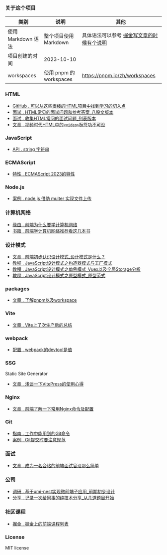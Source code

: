 ### 关于这个项目

| 类别               | 说明                    | 其他                                                                                               |
| ------------------ | ----------------------- | -------------------------------------------------------------------------------------------------- |
| 使用 Markdown 语法 | 整个项目使用 Markdown   | 具体语法可以参考 [掘金写文章的时候有个说明](https://juejin.cn/book/6844733795329900551/section/6844733795376037895#heading-17) |
| 项目创建的时间     | 2023-10-10              |                                                                                                    |
| workspaces         | 使用 pnpm 的 workspaces | https://pnpm.io/zh/workspaces                                                                      |

### HTML
- [GitHub .  可以从这些很棒的HTML项目中找到学习的切入点](https://github.com/yayxs/blog/issues/8)
- [面试 .  HTML常见的面试问题和参考答案_八股文版本](https://github.com/yayxs/blog/issues/9)
- [面试 .  收集HTML常问的面试问题_列表版本](https://github.com/yayxs/blog/issues/10)
- [文章 .  视频时代HTML中的`<video>`标签功不可没](https://github.com/yayxs/blog/issues/3)

### JavaScript
- [API .  string 字符串](https://github.com/yayxs/blog/issues/24)
  
### ECMAScript

- [特性 .  ECMAScript 2023的特性](https://github.com/yayxs/blog/issues/20)

### Node.js
- [案例 .  node.js 借助 multer 实现文件上传](https://github.com/yayxs/blog/issues/11)

### 计算机网络

- [缘由 .  前端为什么要学计算机网络](https://github.com/yayxs/blog/issues/1)
- [书籍 .  前端学计算机网络推荐看这几本书](https://github.com/yayxs/blog/issues/2)

### 设计模式
- [文章 .  前端初步认识设计模式_设计模式是什么？](https://github.com/yayxs/blog/issues/16)
- [教程 .  JavaScript设计模式之构造器模式与工厂模式](https://github.com/yayxs/blog/issues/17)
- [教程 .  JavaScript设计模式之单例模式_Vuex以及全局Storage分析](https://github.com/yayxs/blog/issues/18)
- [教程 .  JavaScript设计模式之原型模式_原型范式](https://github.com/yayxs/blog/issues/19)

### packages

- [文章 .  了解pnpm以及workspace](https://github.com/yayxs/blog/issues/21)

### Vite
- [文章 .  Vite上了次生产后的总结](https://github.com/yayxs/blog/issues/5)

### webpack
- [配置 .  webpack的devtool是值](https://github.com/yayxs/blog/issues/23)

### SSG
Static Site Generator
- [文章 .  浅谈一下VitePress的使用心得](https://github.com/yayxs/blog/issues/7)

### Nginx
- [文章 .  前端了解一下常用Nginx命令及配置](https://github.com/yayxs/blog/issues/4)

### Git
- [指南 .  工作中能用到的Git命令](https://github.com/yayxs/blog/issues/12)
- [案例 .  Git提交时要注意规范](https://github.com/yayxs/blog/issues/13)

### 面试

- [文章 .  成为一名合格的前端面试官没那么简单](https://github.com/yayxs/blog/issues/6)

### 公司

- [调研 .  基于umi-nest实现微前端子应用_前期初步设计](https://github.com/yayxs/blog/issues/14)
- [分享 .  记录一次给同事的纯技术分享_从几道题目开始](https://github.com/yayxs/blog/issues/15)

### 社区课程
- [掘金 .  掘金上的前端课程列表](https://github.com/yayxs/blog/issues/22)

### License

MIT license

